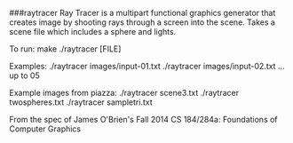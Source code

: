 ###raytracer
Ray Tracer is a multipart functional graphics generator that creates image by shooting rays through a screen into the scene. Takes a scene file which includes a sphere and lights.

To run:
make
./raytracer [FILE]

Examples:
./raytracer images/input-01.txt
./raytracer images/input-02.txt
... up to 05

Example images from piazza:
./raytracer scene3.txt
./raytracer twospheres.txt
./raytracer sampletri.txt

From the spec of James O'Brien's Fall 2014 CS 184/284a: Foundations of Computer Graphics